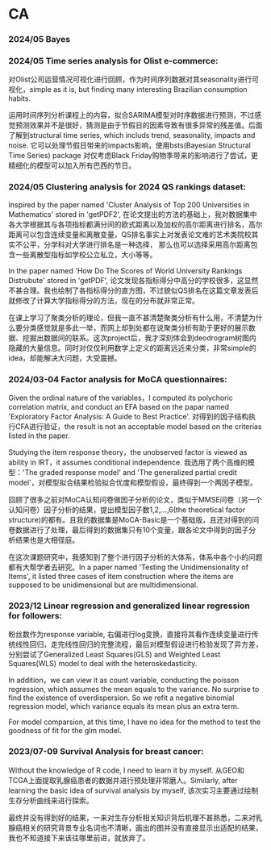 # CA

### 2024/05  Bayes



### 2024/05   Time series analysis for Olist e-commerce:

对Olist公司运营情况可视化进行回顾，作为时间序列数据对其seasonality进行可视化，simple as it is, but finding many interesting Brazilian consumption habits.

运用时间序列分析课程上的内容，拟合SARIMA模型对时序数据进行预测，不过感觉预测效果并不是很好，猜测是由于节假日的因素导致有很多异常的残差值。后面了解到structural time series, which includs trend, seasonality, impacts and noise. 它可以处理节假日带来的impacts影响，使用bsts(Bayesian Structural Time Series) package 对仅考虑Black Friday购物季带来的影响进行了尝试，更精细化的模型可以加入所有巴西的节日。


### 2024/05   Clustering analysis for 2024 QS rankings dataset:

Inspired by the paper named 'Cluster Analysis of Top 200 Universities in Mathematics' stored in 'getPDF2', 在论文提出的方法的基础上，我对数据集中各大学根据其与各项指标都满分间的欧式距离以及加权的高尔距离进行排名，高尔距离可以包含连续变量和离散变量，QS排名事实上对发表论文难的艺术类院校其实不公平，分学科对大学进行排名是一种选择， 那么也可以选择采用高尔距离包含一些离散型指标如学校公立私立，大小等等。

In the paper named 'How Do The Scores of World University Rankings Distrubute' stored in 'getPDF', 论文发现各指标得分中高分的学校很多，这显然不甚合理。我也绘制了各指标得分的直方图，不过貌似QS排名在这篇文章发表后就修改了计算大学指标得分的方法，现在的分布就非常正常。

在课上学习了聚类分析的理论，但我一直不甚清楚聚类分析有什么用，不清楚为什么要分类感觉就是多此一举，而网上却到处都在说聚类分析有助于更好的展示数据、挖掘出数据间的联系。这次project后，我才深刻体会到deodrogram树图内隐藏的大量信息。同时对仅仅利用数学上定义的距离远近来分类，非常simple的idea，却能解决大问题，大受震撼。


### 2024/03-04   Factor analysis for MoCA questionnaires:

Given the ordinal nature of the variables，I computed its polychoric correlation matrix, and conduct an EFA based on the papar named 'Exploratory Factor Analysis: A Guide to Best Practice'. 对得到的因子结构执行CFA进行验证，the result is not an acceptable model based on the criterias listed in the paper.

Studying the item response theory，the unobserved factor is viewed as ability in IRT，it assumes conditional independence. 我选用了两个高维的模型：'The graded response model' and 'The generalized partial credit model'，对模型拟合结果检验拟合优度和模型假设，最终得到一个两因子模型。

回顾了很多之前对MoCA认知问卷做因子分析的论文，类似于MMSE问卷（另一个认知问卷）因子分析的结果，提出模型因子数1,2,...,6(the theoretical factor structure)的都有。且我的数据集是MoCA-Basic是一个基础版，且还对得到的问卷数据进行了处理，最后得到的数据集只有10个变量，跟各论文中得到的因子分析结果也是大相径庭。

在这次课题研究中，我感知到了整个进行因子分析的大体系，体系中各个小的问题都有大帮学者去研究。In a paper named 'Testing the Unidimensionality of Items', it listed three cases of item construction where the items are supposed to be unidimensional but are multidimensional. 


### 2023/12   Linear regression and generalized linear regression for followers:

粉丝数作为response variable, 右偏进行log变换，直接将其看作连续变量进行传统线性回归，走完线性回归的完整流程，最后对模型假设进行检验发现了异方差，分别尝试了Generalized Least Squares(GLS) and Weighted Least Squares(WLS) model to deal with the heteroskedasticity. 

In addition，we can view it as count variable, conducting the poisson regression, which assumes the mean equals to the variance. No surprise to find the existence of overdispersion. So we refit a negative binomial regression model, which variance equals its mean plus an extra term. 

For model comparsion, at this time, I have no idea for the method to test the goodness of fit for the glm model.


### 2023/07-09   Survival Analysis for breast cancer:

Without the knowledge of R code, I need to learn it by myself. 从GEO和TCGA上面提取乳腺癌患者的数据并进行预处理非常磨人。Similarly, after learning the basic idea of survival analysis by myself, 该次实习主要通过绘制生存分析曲线来进行探索。

最终并没有得到好的结果，一来对生存分析相关知识背后机理不甚熟悉，二来对乳腺癌相关的研究背景专业名词也不清晰，画出的图并没有直接显示出适配的结果，我也不知道接下来该往哪里前进，就放弃了。



